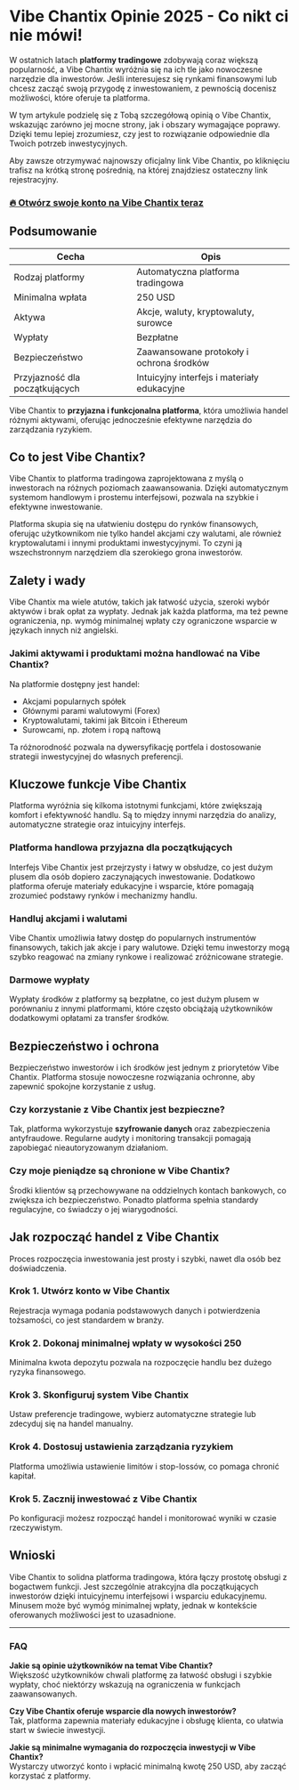 # Vibe Chantix Opinie 2025 - Co nikt ci nie mówi!
 

W ostatnich latach **platformy tradingowe** zdobywają coraz większą popularność, a Vibe Chantix wyróżnia się na ich tle jako nowoczesne narzędzie dla inwestorów. Jeśli interesujesz się rynkami finansowymi lub chcesz zacząć swoją przygodę z inwestowaniem, z pewnością docenisz możliwości, które oferuje ta platforma.

W tym artykule podzielę się z Tobą szczegółową opinią o Vibe Chantix, wskazując zarówno jej mocne strony, jak i obszary wymagające poprawy. Dzięki temu lepiej zrozumiesz, czy jest to rozwiązanie odpowiednie dla Twoich potrzeb inwestycyjnych.

Aby zawsze otrzymywać najnowszy oficjalny link Vibe Chantix, po kliknięciu trafisz na krótką stronę pośrednią, na której znajdziesz ostateczny link rejestracyjny.

### [🔥 Otwórz swoje konto na Vibe Chantix teraz](https://github.com/Margaret18Oliver/socket.io/blob/main/59pl.md)
## Podsumowanie

| Cecha                       | Opis                                                    |
|----------------------------|---------------------------------------------------------|
| Rodzaj platformy           | Automatyczna platforma tradingowa                        |
| Minimalna wpłata           | 250 USD                                                 |
| Aktywa                     | Akcje, waluty, kryptowaluty, surowce                    |
| Wypłaty                    | Bezpłatne                                               |
| Bezpieczeństwo             | Zaawansowane protokoły i ochrona środków                |
| Przyjazność dla początkujących | Intuicyjny interfejs i materiały edukacyjne           |

Vibe Chantix to **przyjazna i funkcjonalna platforma**, która umożliwia handel różnymi aktywami, oferując jednocześnie efektywne narzędzia do zarządzania ryzykiem.

## Co to jest Vibe Chantix?

Vibe Chantix to platforma tradingowa zaprojektowana z myślą o inwestorach na różnych poziomach zaawansowania. Dzięki automatycznym systemom handlowym i prostemu interfejsowi, pozwala na szybkie i efektywne inwestowanie.

Platforma skupia się na ułatwieniu dostępu do rynków finansowych, oferując użytkownikom nie tylko handel akcjami czy walutami, ale również kryptowalutami i innymi produktami inwestycyjnymi. To czyni ją wszechstronnym narzędziem dla szerokiego grona inwestorów.

## Zalety i wady

Vibe Chantix ma wiele atutów, takich jak łatwość użycia, szeroki wybór aktywów i brak opłat za wypłaty. Jednak jak każda platforma, ma też pewne ograniczenia, np. wymóg minimalnej wpłaty czy ograniczone wsparcie w językach innych niż angielski.

### Jakimi aktywami i produktami można handlować na Vibe Chantix?

Na platformie dostępny jest handel:

- Akcjami popularnych spółek
- Głównymi parami walutowymi (Forex)
- Kryptowalutami, takimi jak Bitcoin i Ethereum
- Surowcami, np. złotem i ropą naftową

Ta różnorodność pozwala na dywersyfikację portfela i dostosowanie strategii inwestycyjnej do własnych preferencji.

## Kluczowe funkcje Vibe Chantix

Platforma wyróżnia się kilkoma istotnymi funkcjami, które zwiększają komfort i efektywność handlu. Są to między innymi narzędzia do analizy, automatyczne strategie oraz intuicyjny interfejs.

### Platforma handlowa przyjazna dla początkujących

Interfejs Vibe Chantix jest przejrzysty i łatwy w obsłudze, co jest dużym plusem dla osób dopiero zaczynających inwestowanie. Dodatkowo platforma oferuje materiały edukacyjne i wsparcie, które pomagają zrozumieć podstawy rynków i mechanizmy handlu.

### Handluj akcjami i walutami

Vibe Chantix umożliwia łatwy dostęp do popularnych instrumentów finansowych, takich jak akcje i pary walutowe. Dzięki temu inwestorzy mogą szybko reagować na zmiany rynkowe i realizować zróżnicowane strategie.

### Darmowe wypłaty

Wypłaty środków z platformy są bezpłatne, co jest dużym plusem w porównaniu z innymi platformami, które często obciążają użytkowników dodatkowymi opłatami za transfer środków.

## Bezpieczeństwo i ochrona

Bezpieczeństwo inwestorów i ich środków jest jednym z priorytetów Vibe Chantix. Platforma stosuje nowoczesne rozwiązania ochronne, aby zapewnić spokojne korzystanie z usług.

### Czy korzystanie z Vibe Chantix jest bezpieczne?

Tak, platforma wykorzystuje **szyfrowanie danych** oraz zabezpieczenia antyfraudowe. Regularne audyty i monitoring transakcji pomagają zapobiegać nieautoryzowanym działaniom.

### Czy moje pieniądze są chronione w Vibe Chantix?

Środki klientów są przechowywane na oddzielnych kontach bankowych, co zwiększa ich bezpieczeństwo. Ponadto platforma spełnia standardy regulacyjne, co świadczy o jej wiarygodności.

## Jak rozpocząć handel z Vibe Chantix

Proces rozpoczęcia inwestowania jest prosty i szybki, nawet dla osób bez doświadczenia.

### Krok 1. Utwórz konto w Vibe Chantix

Rejestracja wymaga podania podstawowych danych i potwierdzenia tożsamości, co jest standardem w branży.

### Krok 2. Dokonaj minimalnej wpłaty w wysokości 250

Minimalna kwota depozytu pozwala na rozpoczęcie handlu bez dużego ryzyka finansowego.

### Krok 3. Skonfiguruj system Vibe Chantix

Ustaw preferencje tradingowe, wybierz automatyczne strategie lub zdecyduj się na handel manualny.

### Krok 4. Dostosuj ustawienia zarządzania ryzykiem

Platforma umożliwia ustawienie limitów i stop-lossów, co pomaga chronić kapitał.

### Krok 5. Zacznij inwestować z Vibe Chantix

Po konfiguracji możesz rozpocząć handel i monitorować wyniki w czasie rzeczywistym.

## Wnioski

Vibe Chantix to solidna platforma tradingowa, która łączy prostotę obsługi z bogactwem funkcji. Jest szczególnie atrakcyjna dla początkujących inwestorów dzięki intuicyjnemu interfejsowi i wsparciu edukacyjnemu. Minusem może być wymóg minimalnej wpłaty, jednak w kontekście oferowanych możliwości jest to uzasadnione.

---

### FAQ

**Jakie są opinie użytkowników na temat Vibe Chantix?**  
Większość użytkowników chwali platformę za łatwość obsługi i szybkie wypłaty, choć niektórzy wskazują na ograniczenia w funkcjach zaawansowanych.

**Czy Vibe Chantix oferuje wsparcie dla nowych inwestorów?**  
Tak, platforma zapewnia materiały edukacyjne i obsługę klienta, co ułatwia start w świecie inwestycji.

**Jakie są minimalne wymagania do rozpoczęcia inwestycji w Vibe Chantix?**  
Wystarczy utworzyć konto i wpłacić minimalną kwotę 250 USD, aby zacząć korzystać z platformy.